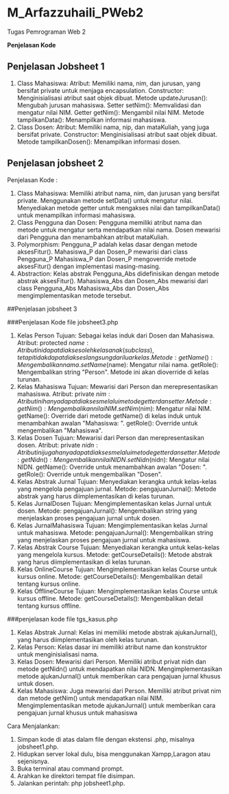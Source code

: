 # M_Arfazzuhaili_PWeb2
Tugas Pemrograman Web 2


**Penjelasan Kode**


## Penjelasan Jobsheet 1
1. Class Mahasiswa:
Atribut: Memiliki nama, nim, dan jurusan, yang bersifat private untuk menjaga encapsulation.
Constructor: Menginisialisasi atribut saat objek dibuat.
Metode updateJurusan(): Mengubah jurusan mahasiswa.
Setter setNim(): Memvalidasi dan mengatur nilai NIM.
Getter getNim(): Mengambil nilai NIM.
Metode tampilkanData(): Menampilkan informasi mahasiswa.
2. Class Dosen:
Atribut: Memiliki nama, nip, dan mataKuliah, yang juga bersifat private.
Constructor: Menginisialisasi atribut saat objek dibuat.
Metode tampilkanDosen(): Menampilkan informasi dosen.



## Penjelasan jobsheet 2
Penjelasan Kode :
1. Class Mahasiswa:
Memiliki atribut nama, nim, dan jurusan yang bersifat private.
Menggunakan metode setData() untuk mengatur nilai.
Menyediakan metode getter untuk mengakses nilai dan tampilkanData() untuk menampilkan informasi mahasiswa.
2. Class Pengguna dan Dosen:
Pengguna memiliki atribut nama dan metode untuk mengatur serta mendapatkan nilai nama.
Dosen mewarisi dari Pengguna dan menambahkan atribut mataKuliah.
3. Polymorphism:
Pengguna_P adalah kelas dasar dengan metode aksesFitur().
Mahasiswa_P dan Dosen_P mewarisi dari class Pengguna_P
Mahasiswa_P dan Dosen_P mengoverride metode aksesFitur() dengan implementasi masing-masing.
4. Abstraction:
Kelas abstrak Pengguna_Abs didefinisikan dengan metode abstrak aksesFitur().
Mahasiswa_Abs dan Dosen_Abs mewarisi dari class Pengguna_Abs
Mahasiswa_Abs dan Dosen_Abs mengimplementasikan metode tersebut.

##Penjelasan jobsheet 3

###Penjelasan Kode file jobsheet3.php
1. Kelas Person
Tujuan: Sebagai kelas induk dari Dosen dan Mahasiswa.
Atribut:
protected $name: Atribut ini dapat diakses oleh kelas anak (subclass), tetapi tidak dapat diakses langsung dari luar kelas.
Metode:
getName(): Mengembalikan nama.
setName($name): Mengatur nilai nama.
getRole(): Mengembalikan string "Person". Metode ini akan dioverride di kelas turunan.
2. Kelas Mahasiswa
Tujuan: Mewarisi dari Person dan merepresentasikan mahasiswa.
Atribut:
private $nim: Atribut ini hanya dapat diakses melalui metode getter dan setter.
Metode:
getNim(): Mengembalikan nilai NIM.
setNim($nim): Mengatur nilai NIM.
getName(): Override dari metode getName() di kelas induk untuk menambahkan awalan "Mahasiswa: ".
getRole(): Override untuk mengembalikan "Mahasiswa".
3. Kelas Dosen
Tujuan: Mewarisi dari Person dan merepresentasikan dosen.
Atribut:
private $nidn: Atribut ini juga hanya dapat diakses melalui metode getter dan setter.
Metode:
getNidn(): Mengembalikan nilai NIDN.
setNidn($nidn): Mengatur nilai NIDN.
getName(): Override untuk menambahkan awalan "Dosen: ".
getRole(): Override untuk mengembalikan "Dosen".
4. Kelas Abstrak Jurnal
Tujuan: Menyediakan kerangka untuk kelas-kelas yang mengelola pengajuan jurnal.
Metode:
pengajuanJurnal(): Metode abstrak yang harus diimplementasikan di kelas turunan.
5. Kelas JurnalDosen
Tujuan: Mengimplementasikan kelas Jurnal untuk dosen.
Metode:
pengajuanJurnal(): Mengembalikan string yang menjelaskan proses pengajuan jurnal untuk dosen.
6. Kelas JurnalMahasiswa
Tujuan: Mengimplementasikan kelas Jurnal untuk mahasiswa.
Metode:
pengajuanJurnal(): Mengembalikan string yang menjelaskan proses pengajuan jurnal untuk mahasiswa.
7. Kelas Abstrak Course
Tujuan: Menyediakan kerangka untuk kelas-kelas yang mengelola kursus.
Metode:
getCourseDetails(): Metode abstrak yang harus diimplementasikan di kelas turunan.
8. Kelas OnlineCourse
Tujuan: Mengimplementasikan kelas Course untuk kursus online.
Metode:
getCourseDetails(): Mengembalikan detail tentang kursus online.
9. Kelas OfflineCourse
Tujuan: Mengimplementasikan kelas Course untuk kursus offline.
Metode:
getCourseDetails(): Mengembalikan detail tentang kursus offline.

###penjelasan kode file tgs_kasus.php
1. Kelas Abstrak Jurnal:
Kelas ini memiliki metode abstrak ajukanJurnal(), yang harus diimplementasikan oleh kelas turunan.
2. Kelas Person:
Kelas dasar ini memiliki atribut name dan konstruktor untuk menginisialisasi nama.
3. Kelas Dosen:
Mewarisi dari Person.
Memiliki atribut privat nidn dan metode getNidn() untuk mendapatkan nilai NIDN.
Mengimplementasikan metode ajukanJurnal() untuk memberikan cara pengajuan jurnal khusus untuk dosen.
4. Kelas Mahasiswa:
Juga mewarisi dari Person.
Memiliki atribut privat nim dan metode getNim() untuk mendapatkan nilai NIM.
Mengimplementasikan metode ajukanJurnal() untuk memberikan cara pengajuan jurnal khusus untuk mahasiswa


Cara Menjalankan:
1. Simpan kode di atas dalam file dengan ekstensi .php, misalnya jobsheet1.php.
2. Hidupkan server lokal dulu, bisa menggunakan Xampp,Laragon atau sejenisnya.
3. Buka terminal atau command prompt.
4. Arahkan ke direktori tempat file disimpan.
5. Jalankan perintah: php jobsheet1.php.
